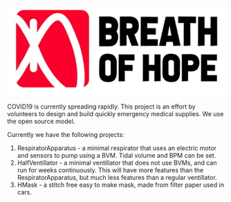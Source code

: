 ![Breath of Hope](img/logo/logo.jpg)

COVID19 is currently spreading rapidly. This project is an effort by volunteers to design and build quickly emergency medical supplies. We use the open source model.

Currently we have the following projects:
1. RespiratorApparatus - a minimal respirator that uses an electric motor and sensors to pump using a BVM. Tidal volume and BPM can be set.
2. HalfVentillator - a minimal ventillator that does not use BVMs, and can run for weeks continuously. This will have more features than the RespiratorApparatus, but much less features than a regular ventillator.
3. HMask - a stitch free easy to make mask, made from filter paper used in cars.
